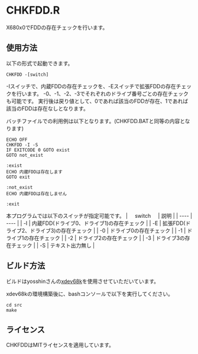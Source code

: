 # CHKFDD.R
X680x0でFDDの存在チェックを行います。

## 使用方法
以下の形式で起動できます。
```
CHKFDD -[switch]
```
-Iスイッチで、内蔵FDDの存在チェックを、-Eスイッチで拡張FDDの存在チェックを行います。
-0、-1、-2、-3でそれぞれのドライブ番号ごとの存在チェックも可能です。
実行後は戻り値として、0であれば該当のFDDが存在、1であれば該当のFDDは存在なしとなります。

バッチファイルでの利用例は以下となります。(CHKFDD.BATと同等の内容となります)
```
ECHO OFF
CHKFDD -I -S
IF EXITCODE 0 GOTO exist
GOTO not_exist

:exist
ECHO 内蔵FDDは存在します
GOTO exit

:not_exist
ECHO 内蔵FDDは存在しません

:exit
```

本プログラムでは以下のスイッチが指定可能です。
| &nbsp;&nbsp;&nbsp;&nbsp;switch&nbsp;&nbsp;&nbsp;&nbsp; | 説明 |
| ---- | ---- |
|  -I   |  内蔵FDD(ドライブ0、ドライブ1)の存在チェック  |
|  -E   |  拡張FDD(ドライブ2、ドライブ3)の存在チェック  |
|  -0  |   ドライブ0の存在チェック  |
|  -1  |   ドライブ1の存在チェック  |
|  -2  |   ドライブ2の存在チェック  |
|  -3  |   ドライブ3の存在チェック  |
|  -S  |   テキスト出力無し  |

## ビルド方法
ビルドはyosshinさんの[xdev68k](https://github.com/yosshin4004/xdev68k)を使用させていただいています。

xdev68kの環境構築後に、bashコンソールで以下を実行してください。
```
cd src
make
```

## ライセンス
CHKFDDはMITライセンスを適用しています。

